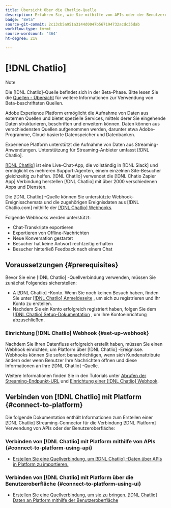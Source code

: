 ```yaml
---
title: Übersicht über die Chatlio-Quelle
description: Erfahren Sie, wie Sie mithilfe von APIs oder der Benutzeroberfläche Chatlio mit Adobe Experience Platform verbinden können, indem Sie Webhooks nutzen.
badge: "Beta"
source-git-commit: 2c13cb5a951a3144d0047b567194732acdc35dab
workflow-type: tm+mt
source-wordcount: '364'
ht-degree: 21%

---
```


# [!DNL Chatlio]

>[!NOTE]
>
>Die [!DNL Chatlio]-Quelle befindet sich in der Beta-Phase. Bitte lesen Sie die [Quellen - Übersicht](../../home.md#terms-and-conditions) für weitere Informationen zur Verwendung von Beta-beschrifteten Quellen.

Adobe Experience Platform ermöglicht die Aufnahme von Daten aus externen Quellen und bietet spezielle Services, mittels derer Sie eingehende Daten strukturieren, beschriften und erweitern können. Daten können aus verschiedensten Quellen aufgenommen werden, darunter etwa Adobe-Programme, Cloud-basierte Datenspeicher und Datenbanken.

Experience Platform unterstützt die Aufnahme von Daten aus Streaming-Anwendungen. Unterstützung für Streaming-Anbieter umfasst [!DNL Chatlio].

[[!DNL Chatlio]](https://chatlio.com/) ist eine Live-Chat-App, die vollständig in [!DNL Slack] und ermöglicht es mehreren Support-Agenten, einem einzelnen Site-Besucher gleichzeitig zu helfen. [!DNL Chatlio] verwendet die [!DNL Chatio Zapier App] Verbindung herstellen [!DNL Chatlio] mit über 2000 verschiedenen Apps und Diensten.

Die [!DNL Chatlio] -Quelle können Sie unterstützte Webhook-Ereignisschemata und die zugehörigen Ereignisdaten aus [!DNL Chatlio.com] mithilfe der [[!DNL Chatlio] Webhooks](https://chatlio.com/docs/webhooks/).

Folgende Webhooks werden unterstützt:

* Chat-Transkripte exportieren
* Exportieren von Offline-Nachrichten
* Neue Konversation gestartet
* Besucher hat keine Antwort rechtzeitig erhalten
* Besucher hinterließ Feedback nach einem Chat

## Voraussetzungen {#prerequisites}

Bevor Sie eine [!DNL Chatlio] -Quellverbindung verwenden, müssen Sie zunächst Folgendes sicherstellen:

* A [!DNL Chatlio] -Konto. Wenn Sie noch keinen Besuch haben, finden Sie unter [[!DNL Chatlio] Anmeldeseite](https://chatlio.com/app/#/signup) , um sich zu registrieren und Ihr Konto zu erstellen.
* Nachdem Sie ein Konto erfolgreich registriert haben, folgen Sie dem [[!DNL Chatlio] Setup-Dokumentation](https://chatlio.com/docs/setup/) , um Ihre Kontoeinrichtung abzuschließen.

### Einrichtung [!DNL Chatlio] Webhook {#set-up-webhook}

Nachdem Sie Ihren Datenfluss erfolgreich erstellt haben, müssen Sie einen Webhook einrichten, um Platform über [!DNL Chatlio] -Ereignisse. Webhooks können Sie sofort benachrichtigen, wenn sich Kundenattribute ändern oder wenn Benutzer Ihre Nachrichten öffnen und diese Informationen an Ihre [!DNL Chatlio] -Quelle.

Weitere Informationen finden Sie in den Tutorials unter [Abrufen der Streaming-Endpunkt-URL](../../tutorials/ui/create/marketing-automation/chatlio-webhook.md#get-streaming-endpoint) und [Einrichtung einer [!DNL Chatlio] Webhook](../../tutorials/ui/create/marketing-automation/chatlio-webhook.md#set-up-webhook).

## Verbinden von [!DNL Chatlio] mit Platform {#connect-to-platform}

Die folgende Dokumentation enthält Informationen zum Erstellen einer [!DNL Chatlio] Streaming-Connector für die Verbindung [!DNL Platform] Verwendung von APIs oder der Benutzeroberfläche:

### Verbinden von [!DNL Chatlio] mit Platform mithilfe von APIs {#connect-to-platform-using-api}

* [Erstellen Sie eine Quellverbindung, um [!DNL Chatlio] -Daten über APIs in Platform zu importieren.](../../tutorials/api/create/marketing-automation/chatlio-webhook.md)

### Verbinden von [!DNL Chatlio] mit Platform über die Benutzeroberfläche {#connect-to-platform-using-ui}

* [Erstellen Sie eine Quellverbindung, um sie zu bringen. [!DNL Chatlio] Daten an Platform mithilfe der Benutzeroberfläche](../../tutorials/ui/create/marketing-automation/chatlio-webhook.md)

